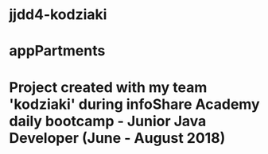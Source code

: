 # jjdd4-kodziaki
# appPartments
# Project created with my team 'kodziaki' during infoShare Academy daily bootcamp - Junior Java Developer (June - August 2018)
